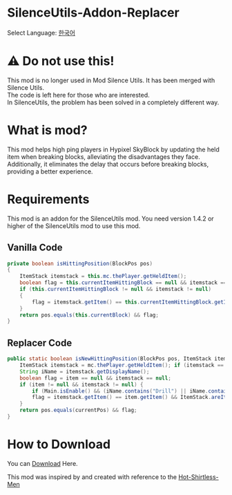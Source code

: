 # SilenceUtils-Addon-Replacer

Select Language: [한국어](https://github.com/SILENCE-SIMSOOL/SilenceUtils-Addon-Replacer/blob/main/Korean.md)

# ⚠ Do not use this!
This mod is no longer used in Mod Silence Utils. It has been merged with Silence Utils.  
The code is left here for those who are interested.  
In SilenceUtils, the problem has been solved in a completely different way.  

# What is mod?
This mod helps high ping players in Hypixel SkyBlock by updating the held item when breaking blocks, alleviating the disadvantages they face.
Additionally, it eliminates the delay that occurs before breaking blocks, providing a better experience.

# Requirements
This mod is an addon for the SilenceUtils mod.
You need version 1.4.2 or higher of the SilenceUtils mod to use this mod.

## Vanilla Code
```java
private boolean isHittingPosition(BlockPos pos)
{
    ItemStack itemstack = this.mc.thePlayer.getHeldItem();
    boolean flag = this.currentItemHittingBlock == null && itemstack == null;
    if (this.currentItemHittingBlock != null && itemstack != null)
    {
        flag = itemstack.getItem() == this.currentItemHittingBlock.getItem() && ItemStack.areItemStackTagsEqual(itemstack, this.currentItemHittingBlock) && (itemstack.isItemStackDamageable() || itemstack.getMetadata() == this.currentItemHittingBlock.getMetadata());
    }
    return pos.equals(this.currentBlock) && flag;
}
```

## Replacer Code
```java
public static boolean isNewHittingPosition(BlockPos pos, ItemStack item, BlockPos currentPos) {
    ItemStack itemstack = mc.thePlayer.getHeldItem(); if (itemstack == null) return false;
    String iName = itemstack.getDisplayName();
    boolean flag = item == null && itemstack == null;
    if (item != null && itemstack != null) {
        if (Main.isEnable() && (iName.contains("Drill") || iName.contains("Gemstone Gauntlet") || iName.contains("Pickonimbus"))) return pos.equals(currentPos);
        flag = itemstack.getItem() == item.getItem() && ItemStack.areItemStackTagsEqual(itemstack, item) && ( itemstack.isItemStackDamageable() || itemstack.getMetadata() == item.getMetadata() );
    }
    return pos.equals(currentPos) && flag;
}
```

# How to Download
You can [Download](https://github.com/SILENCE-SIMSOOL/SilenceUtils-Addon-Replacer/releases/download/2.1/SUAddon_Replacer-2.1.jar) Here.

This mod was inspired by and created with reference to the [Hot-Shirtless-Men](https://github.com/Rekteiru/Hot-Shirtless-Men)

